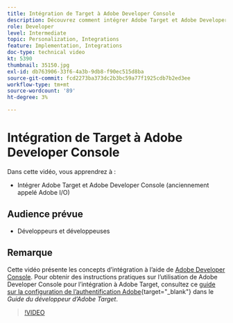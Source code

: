 ```yaml
---
title: Intégration de Target à Adobe Developer Console
description: Découvrez comment intégrer Adobe Target et Adobe Developer Console.
role: Developer
level: Intermediate
topic: Personalization, Integrations
feature: Implementation, Integrations
doc-type: technical video
kt: 5390
thumbnail: 35150.jpg
exl-id: db763906-33f6-4a3b-9db8-f90ec515d8ba
source-git-commit: fcd2273ba373dc2b3bc59a77f1925cdb7b2ed3ee
workflow-type: tm+mt
source-wordcount: '89'
ht-degree: 3%

---
```


# Intégration de Target à Adobe Developer Console

Dans cette vidéo, vous apprendrez à :

* Intégrer Adobe Target et Adobe Developer Console (anciennement appelé Adobe I/O)

## Audience prévue

* Développeurs et développeuses

## Remarque

Cette vidéo présente les concepts d’intégration à l’aide de [Adobe Developer Console](https://developer.adobe.com/developer-console/). Pour obtenir des instructions pratiques sur l’utilisation de Adobe Developer Console pour l’intégration à Adobe Target, consultez ce [guide sur la configuration de l’authentification Adobe](https://experienceleague.adobe.com/docs/target-dev/developer/api/configure-authentication.html){target="_blank"} dans le *Guide du développeur d’Adobe Target*.

>[!VIDEO](https://video.tv.adobe.com/v/35150/?quality=12)
